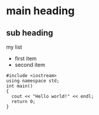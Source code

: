 # main heading
## sub heading

my list
* first item
* second item

```
#include <iostream>
using namespace std;
int main()
{
  cout << "Hello world!" << endl;
  return 0;
}
```
